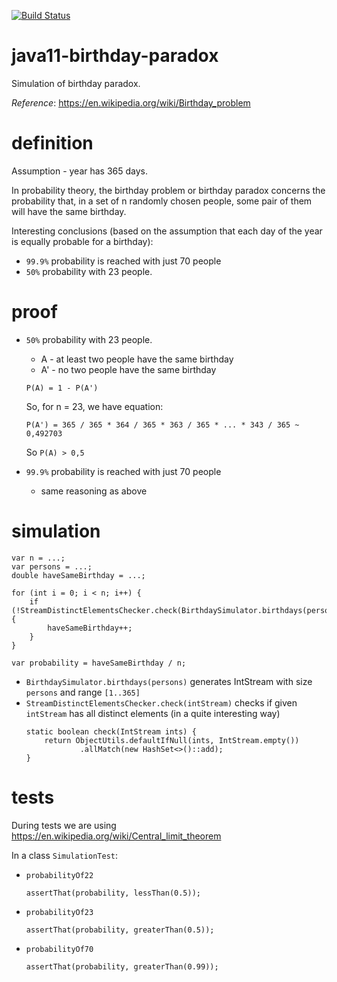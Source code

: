 [![Build Status](https://travis-ci.com/mtumilowicz/java11-birthday-paradox.svg?branch=master)](https://travis-ci.com/mtumilowicz/java11-birthday-paradox)

# java11-birthday-paradox
Simulation of birthday paradox.

_Reference_: https://en.wikipedia.org/wiki/Birthday_problem

# definition
Assumption - year has 365 days.

In probability theory, the birthday problem or birthday paradox concerns 
the probability that, in a set of n randomly chosen people, some pair of 
them will have the same birthday.

Interesting conclusions (based on the assumption that each day of the year 
is equally probable for a birthday):
* `99.9%` probability is reached with just 70 people
* `50%` probability with 23 people. 

# proof
* `50%` probability with 23 people. 
    * A - at least two people have the same birthday
    * A' - no two people have the same birthday
    
    `P(A) = 1 - P(A')`
    
    So, for n = 23, we have equation:
    
    `P(A') = 365 / 365 * 364 / 365 * 363 / 365 * ... * 343 / 365 ~ 0,492703`
    
    So `P(A) > 0,5`
* `99.9%` probability is reached with just 70 people
    * same reasoning as above
# simulation
```
var n = ...;
var persons = ...;
double haveSameBirthday = ...;

for (int i = 0; i < n; i++) {
    if (!StreamDistinctElementsChecker.check(BirthdaySimulator.birthdays(persons))) {
        haveSameBirthday++;
    }
}

var probability = haveSameBirthday / n;
```
* `BirthdaySimulator.birthdays(persons)` generates IntStream with size `persons` 
and range `[1..365]`
* `StreamDistinctElementsChecker.check(intStream)` checks if given `intStream`
has all distinct elements (in a quite interesting way)
    ```
    static boolean check(IntStream ints) {
        return ObjectUtils.defaultIfNull(ints, IntStream.empty())
                .allMatch(new HashSet<>()::add);
    }    
    ```

# tests
During tests we are using https://en.wikipedia.org/wiki/Central_limit_theorem

In a class `SimulationTest`:
* `probabilityOf22`
    ```
    assertThat(probability, lessThan(0.5));
    ```
* `probabilityOf23`
    ```
    assertThat(probability, greaterThan(0.5));
    ```
* `probabilityOf70`
    ```
    assertThat(probability, greaterThan(0.99));
    ```